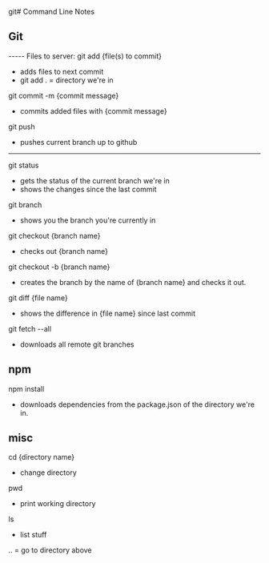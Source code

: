 git# Command Line Notes

## Git
----- Files to server:
git add {file(s) to commit}
* adds files to next commit
* git add . = directory we're in


git commit -m {commit message}
* commits added files with {commit message}

git push
* pushes current branch up to github
------

git status
* gets the status of the current branch we're in
* shows the changes since the last commit

git branch
* shows you the branch you're currently in

git checkout {branch name}
* checks out {branch name}

git checkout -b {branch name}
* creates the branch by the name of {branch name} and checks it out.

git diff {file name}
* shows the difference in {file name} since last commit

git fetch --all
* downloads all remote git branches 

## npm
npm install
* downloads dependencies from the package.json of the directory we're in.

## misc
cd {directory name}
* change directory

pwd 
* print working directory

ls
* list stuff

.. = go to directory above